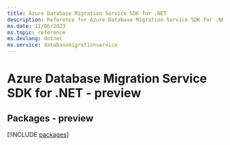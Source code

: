 ```yaml
---
title: Azure Database Migration Service SDK for .NET
description: Reference for Azure Database Migration Service SDK for .NET
ms.date: 11/06/2023
ms.topic: reference
ms.devlang: dotnet
ms.service: databasemigrationservice
---
```

# Azure Database Migration Service SDK for .NET - preview
## Packages - preview
[!INCLUDE [packages](database-migration-service-index.md)]